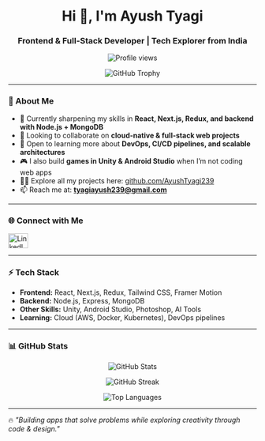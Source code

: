 <h1 align="center">Hi 👋, I'm Ayush Tyagi</h1>
<h3 align="center">Frontend & Full-Stack Developer | Tech Explorer from India</h3>

<p align="center">
  <img src="https://komarev.com/ghpvc/?username=ayushtyagi239&label=Profile%20views&color=0e75b6&style=flat" alt="Profile views" />
</p>

<p align="center">
  <img src="https://github-profile-trophy.vercel.app/?username=ayushtyagi239&theme=tokyonight&margin-w=15&margin-h=15" alt="GitHub Trophy" />
</p>

---

### 🚀 About Me

- 🌱 Currently sharpening my skills in **React, Next.js, Redux, and backend with Node.js + MongoDB**  
- 👯 Looking to collaborate on **cloud-native & full-stack web projects**  
- 🤝 Open to learning more about **DevOps, CI/CD pipelines, and scalable architectures**  
- 🎮 I also build **games in Unity & Android Studio** when I’m not coding web apps  
- 👨‍💻 Explore all my projects here: [github.com/AyushTyagi239](https://github.com/AyushTyagi239)  
- 📫 Reach me at: **tyagiayush239@gmail.com**

---

### 🌐 Connect with Me
<p align="left">
  <a href="https://www.linkedin.com/in/ayush-tyagi-0a3694267" target="_blank">
    <img align="center" src="https://raw.githubusercontent.com/rahuldkjain/github-profile-readme-generator/master/src/images/icons/Social/linked-in-alt.svg" alt="LinkedIn" height="30" width="40" />
  </a>
</p>

---

### ⚡ Tech Stack

- **Frontend:** React, Next.js, Redux, Tailwind CSS, Framer Motion  
- **Backend:** Node.js, Express, MongoDB  
- **Other Skills:** Unity, Android Studio, Photoshop, AI Tools  
- **Learning:** Cloud (AWS, Docker, Kubernetes), DevOps pipelines  

---

### 📊 GitHub Stats

<p align="center">
  <img src="https://github-readme-stats.vercel.app/api?username=ayushtyagi239&show_icons=true&theme=tokyonight" alt="GitHub Stats" />
</p>

<p align="center">
  <img src="https://github-readme-streak-stats.herokuapp.com/?user=ayushtyagi239&theme=tokyonight" alt="GitHub Streak" />
</p>

<p align="center">
  <img src="https://github-readme-stats.vercel.app/api/top-langs/?username=ayushtyagi239&layout=compact&theme=tokyonight" alt="Top Languages" />
</p>

---

🔥 *"Building apps that solve problems while exploring creativity through code & design."*
